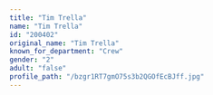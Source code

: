 ```yaml
---
title: "Tim Trella"
name: "Tim Trella"
id: "200402"
original_name: "Tim Trella"
known_for_department: "Crew"
gender: "2"
adult: "false"
profile_path: "/bzgr1RT7gmO75s3b2QGOfEcBJff.jpg"
---
```

